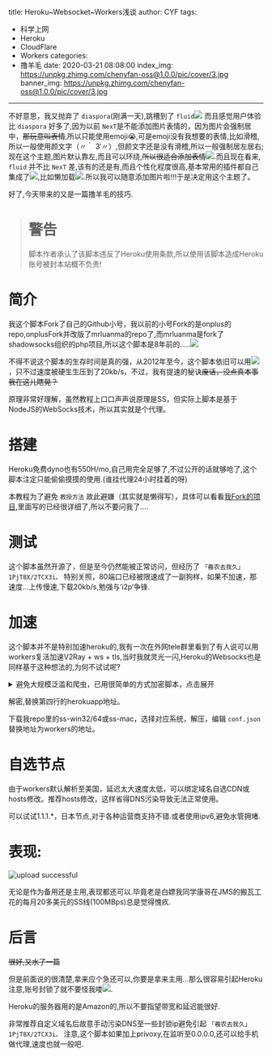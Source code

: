 title: Heroku~Websocket~Workers浅谈
author: CYF
tags:
  - 科学上网
  - Heroku
  - CloudFlare
  - Workers
categories:
  - 撸羊毛
date: 2020-03-21 08:08:00
index_img: https://unpkg.zhimg.com/chenyfan-oss@1.0.0/pic/cover/3.jpg
banner_img: https://unpkg.zhimg.com/chenyfan-oss@1.0.0/pic/cover/3.jpg
---
不好意思，我又抛弃了 `diaspora`(刚满一天),跳槽到了 `fluid`<img src="https://unpkg.zhimg.com/chenyfan-oss@1.0.0/pic/moji/huaji.png"> 而且感觉用户体验比 `diaspora` 好多了,因为以前 `NexT`是不能添加图片表情的，因为图片会强制居中，~~那玩意叫表情~~,所以只能使用emoji😭,可是emoji没有我想要的表情,<span class="heimu">比如滑稽</span>,所以一般使用颜文字（〃｀ 3′〃）,<span class="heimu">但颜文字还是没有滑稽</span>,所以一般强制居左居右;现在这个主题,图片默认靠左,而且可以环绕,~~所以很适合添加表情~~<img src="https://unpkg.zhimg.com/chenyfan-oss@1.0.0/pic/moji/yhuaji.png">.而且现在看来, `fluid` 并不比 `NexT` 差,该有的还是有,而且个性化程度很高,基本常用的插件都自己集成了<img src="https://unpkg.zhimg.com/chenyfan-oss@1.0.0/pic/moji/xy.png">,比如懒加载<img src="https://unpkg.zhimg.com/chenyfan-oss@1.0.0/pic/moji/zhuaji.png">.所以我可以随意添加图片啦!!!于是决定用这个主题了。

好了,今天带来的又是一篇撸羊毛的技巧.


> # 警告
> 脚本作者承认了该脚本违反了Heroku使用条款,所以使用该脚本造成Heroku账号被封本站概不负责!

# 简介

我这个脚本Fork了自己的Github小号，我以前的小号Fork的是onplus的repo,onplusFork并改版了mrluanma的repo了,而mrluanma是fork了shadowsocks组织的php项目,所以这个脚本是8年前的.....<img src="https://unpkg.zhimg.com/chenyfan-oss@1.0.0/pic/moji/lh.png">

不得不说这个脚本的生存时间是真的强，从2012年至今，这个脚本依旧可以用<img src="https://unpkg.zhimg.com/chenyfan-oss@1.0.0/pic/moji/xy.png">，只不过速度被硬生生压到了20kb/s，不过，我有提速的秘诀~~废话，没点真本事我在这儿瞎晃？~~

原理非常好理解，虽然教程上口口声声说原理是SS，但实际上脚本是基于NodeJS的WebSocks技术，所以其实就是个代理。

# 搭建

Heroku免费dyno也有550H/mo,自己用完全足够了,不过公开的话就够呛了,这个脚本注定只能偷偷摸摸的使用.(谁挂代理24小时挂着的呀)

本教程为了避免 `教授方法` 故此避嫌（其实就是懒得写），具体可以看看[我Fork的项目](https://github.com/ChenYFan/shadowsocks-heroku),里面写的已经很详细了,所以不要问我了....

# 测试

这个脚本虽然开源了，但是至今仍然能被正常访问，但经历了 `「羲农去我久」1PjT8X/2TCX3i。` 特别关照，80端口已经被限速成了一副狗样，如果不加速，那速度...上传慢速,下载20kb/s,勉强与’i2p‘争锋.

# 加速

这个脚本并不是特别加速heroku的,我有一次在外网tele群里看到了有人说可以用workers复活加速V2Ray + ws + tls,当时我就灵光一闪,Heroku的Websocks也是同样基于这种想法的,为何不试试呢?

<details>
<summary>避免大规模泛滥和爬虫，已用很简单的方式加密脚本，点击展开</summary>

```
YWRkRXZlbnRMaXN0ZW5lciUyOCUwQSUyMmZldGNoJTIyJTJDZXZlbnQlMjAlM0QlM0UlMjAlN0IlMEFsZXQlMjB1cmwlM0RuZXclMjBVUkwlMjhldmVudC5yZXF1ZXN0LnVybCUyOSUzQiUwQXVybC5ob3N0bmFtZSUzRCUyMnNzLWJ5Y3lmLWV1MS5oZXJva3VhcHAuY29tJTIyJTNCJTBBbGV0JTIwcmVxdWVzdCUzRG5ldyUyMFJlcXVlc3QlMjh1cmwlMkNldmVudC5yZXF1ZXN0JTI5JTNCJTBBZXZlbnQuJTIwcmVzcG9uZFdpdGglMjglMEFmZXRjaCUyOHJlcXVlc3QlMjklMEElMjklMEElN0QlMEElMjk=
```

</details>


解密,替换第四行的herokuapp地址。

下载我repo里的ss-win32/64或ss-mac，选择对应系统，解压，编辑 `conf.json` 替换地址为workers的地址。

# 自选节点

由于workers默认解析至美国，延迟太大速度太低，可以绑定域名自选CDN或hosts修改。推荐hosts修改，这样省得DNS污染导致无法正常使用。

可以试试1.1.1.\*，日本节点,对于各种运营商支持不错.或者使用ipv6,避免水管拥堵.

# 表现:


![upload successful](https://unpkg.zhimg.com/chenyfan-oss@1.0.0/pic/post/pasted-77.png)

无论是作为备用还是主用,表现都还可以.毕竟老是白嫖我同学康哥在JMS的搬瓦工花的每月20多美元的SS线(100MBps)总是觉得愧疚.


# 后言

<span class="heimu">~~很好,又水了一篇~~</span>

但是前面说的很清楚,拿来应个急还可以,你要是拿来主用...那么很容易引起Heroku注意,账号封锁了就不要怪我喽<img src="https://unpkg.zhimg.com/chenyfan-oss@1.0.0/pic/moji/huaji.png">.

Heroku的服务器用的是Amazon的,所以不要指望带宽和延迟能很好.

非常推荐自定义域名后故意手动污染DNS至一些封锁ip避免引起 `「羲农去我久」1PjT8X/2TCX3i。` 注意,这个脚本如果加上privoxy,在监听至0.0.0.0,还可以给手机做代理,速度也就一般吧.


